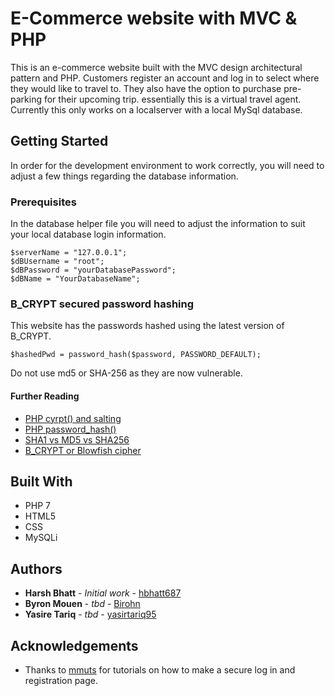 # E-Commerce website with MVC & PHP
This is an e-commerce website built with the MVC design architectural pattern and PHP. Customers register an account and log in to select where they
would like to travel to. They also have the option to purchase pre-parking for their upcoming trip. essentially this is a virtual travel agent. Currently
this only works on a localserver with a local MySql database. 

## Getting Started
In order for the development environment to work correctly, you will need to adjust a few things regarding the database information.

### Prerequisites
In the database helper file you will need to adjust the information to suit your local database login information.
```
$serverName = "127.0.0.1";
$dBUsername = "root";
$dBPassword = "yourDatabasePassword";
$dBName = "YourDatabaseName";
```

### B_CRYPT secured password hashing
This website has the passwords hashed using the latest version of B_CRYPT. 
```
$hashedPwd = password_hash($password, PASSWORD_DEFAULT);
```
Do not use md5 or SHA-256 as they are now vulnerable.

#### Further Reading
* [PHP cyrpt() and salting](https://stackoverflow.com/questions/20368038/crypt-salt-generation-and-password-encryption-well-executed)
* [PHP password_hash()](https://php.net/manual/en/function.password-hash.php)
* [SHA1 vs MD5 vs SHA256](https://stackoverflow.com/questions/2235158/sha1-vs-md5-vs-sha256-which-to-use-for-a-php-login)
* [B_CRYPT or Blowfish cipher](https://en.wikipedia.org/wiki/Blowfish_(cipher))

## Built With
* PHP 7
* HTML5
* CSS
* MySQLi

## Authors
* **Harsh Bhatt** - *Initial work* - [hbhatt687](https://github.com/hbhatt687)
* **Byron Mouen** - *tbd* - [Birohn](https://github.com/Birohn)
* **Yasire Tariq** - *tbd* - [yasirtariq95](https://github.com/yasirtariq95)

## Acknowledgements
* Thanks to [mmuts](https://www.youtube.com/channel/UCzyuZJ8zZ-Lhfnz41DG5qLw) for tutorials on how to make a secure log in and registration page.
